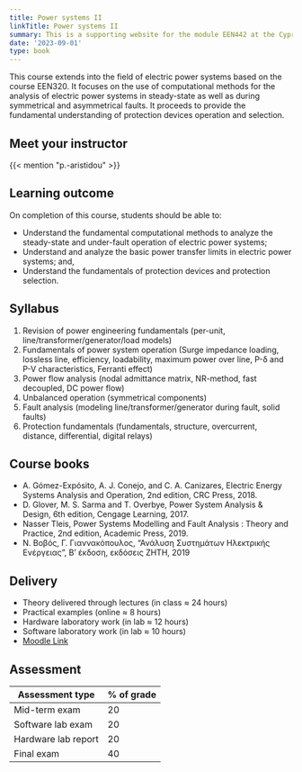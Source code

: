 ```yaml
---
title: Power systems II
linkTitle: Power systems II
summary: This is a supporting website for the module EEN442 at the Cyprus University of Technology
date: '2023-09-01'
type: book
---
```


This course extends into the field of electric power systems based on the course EEN320. It focuses on the use of computational methods for the analysis of electric power systems in steady-state as well as during symmetrical and asymmetrical faults. It proceeds to provide the fundamental understanding of protection devices operation and selection.

## Meet your instructor

{{< mention "p.-aristidou" >}}

## Learning outcome

On completion of this course, students should be able to:

- Understand the fundamental computational methods to analyze the steady-state and
under-fault operation of electric power systems;
- Understand and analyze the basic power transfer limits in electric power systems; and,
- Understand the fundamentals of protection devices and protection selection.

## Syllabus

1. Revision of power engineering fundamentals (per-unit,
line/transformer/generator/load models) 
2. Fundamentals of power system operation (Surge impedance loading, lossless line,
efficiency, loadability, maximum power over line, P-δ and P-V
characteristics, Ferranti effect)
3. Power flow analysis (nodal admittance matrix, NR-method, fast
decoupled, DC power flow)
4. Unbalanced operation (symmetrical components)
5. Fault analysis (modeling line/transformer/generator during fault, solid
faults)
6. Protection fundamentals (fundamentals, structure, overcurrent, distance,
differential, digital relays)

## Course books

- A. Gómez-Expósito, A. J. Conejo, and C. A. Canizares, Electric Energy Systems Analysis and Operation, 2nd edition, CRC Press, 2018.
- D. Glover, M. S. Sarma and T. Overbye, Power System Analysis & Design, 6th edition, Cengage Learning, 2017.
- Nasser Tleis, Power Systems Modelling and Fault Analysis : Theory and Practice, 2nd edition, Academic Press, 2019.
- Ν. Βοβός, Γ. Γιαννακόπουλος, “Ανάλυση Συστημάτων Ηλεκτρικής Ενέργειας”, Β’ έκδοση, εκδόσεις ΖΗΤΗ, 2019

## Delivery

- Theory delivered through lectures (in class ≈ 24 hours)
- Practical examples (online ≈ 8 hours)
- Hardware laboratory work (in lab ≈ 12 hours)
- Software laboratory work (in lab ≈ 10 hours)
- [Moodle Link](https://elearning.cut.ac.cy/course/view.php?id=775)

## Assessment

| Assessment type | % of grade |
|-----------------|------------|
| Mid-term exam | 20          |
| Software lab exam | 20          |
| Hardware lab report | 20         |
| Final exam      | 40         |